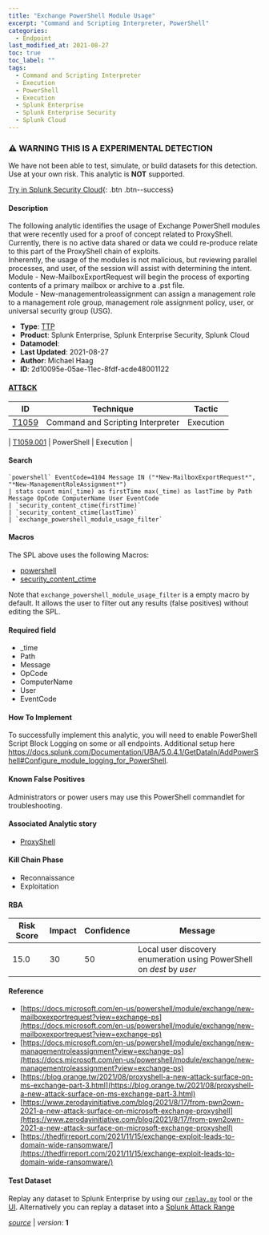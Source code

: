 ```yaml
---
title: "Exchange PowerShell Module Usage"
excerpt: "Command and Scripting Interpreter, PowerShell"
categories:
  - Endpoint
last_modified_at: 2021-08-27
toc: true
toc_label: ""
tags:
  - Command and Scripting Interpreter
  - Execution
  - PowerShell
  - Execution
  - Splunk Enterprise
  - Splunk Enterprise Security
  - Splunk Cloud
---
```


### ⚠️ WARNING THIS IS A EXPERIMENTAL DETECTION
We have not been able to test, simulate, or build datasets for this detection. Use at your own risk. This analytic is **NOT** supported.


[Try in Splunk Security Cloud](https://www.splunk.com/en_us/cyber-security.html){: .btn .btn--success}

#### Description

The following analytic identifies the usage of Exchange PowerShell modules that were recently used for a proof of concept related to ProxyShell. Currently, there is no active data shared or data we could re-produce relate to this part of the ProxyShell chain of exploits.  \
Inherently, the usage of the modules is not malicious, but reviewing parallel processes, and user, of the session will assist with determining the intent. \
Module - New-MailboxExportRequest will begin the process of exporting contents of a primary mailbox or archive to a .pst file. \
Module - New-managementroleassignment can assign a management role to a management role group, management role assignment policy, user, or universal security group (USG).

- **Type**: [TTP](https://github.com/splunk/security_content/wiki/Detection-Analytic-Types)
- **Product**: Splunk Enterprise, Splunk Enterprise Security, Splunk Cloud
- **Datamodel**: 
- **Last Updated**: 2021-08-27
- **Author**: Michael Haag
- **ID**: 2d10095e-05ae-11ec-8fdf-acde48001122


#### [ATT&CK](https://attack.mitre.org/)

| ID             | Technique        |  Tactic             |
| -------------- | ---------------- |-------------------- |
| [T1059](https://attack.mitre.org/techniques/T1059/) | Command and Scripting Interpreter | Execution |

| [T1059.001](https://attack.mitre.org/techniques/T1059/001/) | PowerShell | Execution |

#### Search

```
`powershell` EventCode=4104 Message IN ("*New-MailboxExportRequest*", "*New-ManagementRoleAssignment*") 
| stats count min(_time) as firstTime max(_time) as lastTime by Path Message OpCode ComputerName User EventCode
| `security_content_ctime(firstTime)` 
| `security_content_ctime(lastTime)` 
| `exchange_powershell_module_usage_filter`
```

#### Macros
The SPL above uses the following Macros:
* [powershell](https://github.com/splunk/security_content/blob/develop/macros/powershell.yml)
* [security_content_ctime](https://github.com/splunk/security_content/blob/develop/macros/security_content_ctime.yml)

Note that `exchange_powershell_module_usage_filter` is a empty macro by default. It allows the user to filter out any results (false positives) without editing the SPL.

#### Required field
* _time
* Path
* Message
* OpCode
* ComputerName
* User
* EventCode


#### How To Implement
To successfully implement this analytic, you will need to enable PowerShell Script Block Logging on some or all endpoints. Additional setup here https://docs.splunk.com/Documentation/UBA/5.0.4.1/GetDataIn/AddPowerShell#Configure_module_logging_for_PowerShell.

#### Known False Positives
Administrators or power users may use this PowerShell commandlet for troubleshooting.

#### Associated Analytic story
* [ProxyShell](/stories/proxyshell)


#### Kill Chain Phase
* Reconnaissance
* Exploitation



#### RBA

| Risk Score  | Impact      | Confidence   | Message      |
| ----------- | ----------- |--------------|--------------|
| 15.0 | 30 | 50 | Local user discovery enumeration using PowerShell on $dest$ by $user$ |




#### Reference

* [https://docs.microsoft.com/en-us/powershell/module/exchange/new-mailboxexportrequest?view=exchange-ps](https://docs.microsoft.com/en-us/powershell/module/exchange/new-mailboxexportrequest?view=exchange-ps)
* [https://docs.microsoft.com/en-us/powershell/module/exchange/new-managementroleassignment?view=exchange-ps](https://docs.microsoft.com/en-us/powershell/module/exchange/new-managementroleassignment?view=exchange-ps)
* [https://blog.orange.tw/2021/08/proxyshell-a-new-attack-surface-on-ms-exchange-part-3.html](https://blog.orange.tw/2021/08/proxyshell-a-new-attack-surface-on-ms-exchange-part-3.html)
* [https://www.zerodayinitiative.com/blog/2021/8/17/from-pwn2own-2021-a-new-attack-surface-on-microsoft-exchange-proxyshell](https://www.zerodayinitiative.com/blog/2021/8/17/from-pwn2own-2021-a-new-attack-surface-on-microsoft-exchange-proxyshell)
* [https://thedfirreport.com/2021/11/15/exchange-exploit-leads-to-domain-wide-ransomware/](https://thedfirreport.com/2021/11/15/exchange-exploit-leads-to-domain-wide-ransomware/)



#### Test Dataset
Replay any dataset to Splunk Enterprise by using our [`replay.py`](https://github.com/splunk/attack_data#using-replaypy) tool or the [UI](https://github.com/splunk/attack_data#using-ui).
Alternatively you can replay a dataset into a [Splunk Attack Range](https://github.com/splunk/attack_range#replay-dumps-into-attack-range-splunk-server)




[*source*](https://github.com/splunk/security_content/tree/develop/detections/experimental/endpoint/exchange_powershell_module_usage.yml) \| *version*: **1**